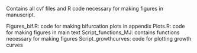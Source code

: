Contains all cvf files and R code necessary for making figures in manuscript.

Figures_bif.R: code for making bifurcation plots in appendix
Plots.R: code for making figures in main text
Script_functions_MJ: contains functions necessary for making figures
Script_growthcurves: code for plotting growth curves
